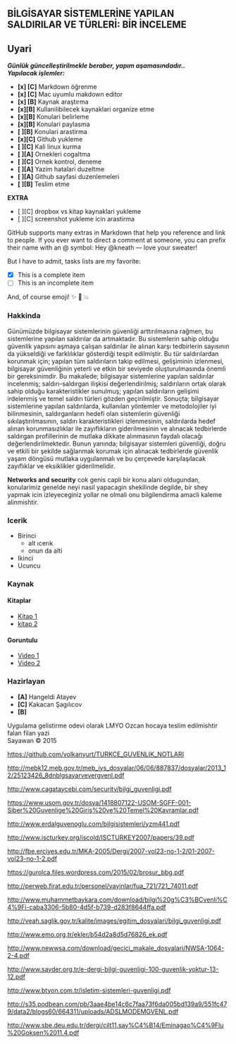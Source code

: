 ## BİLGİSAYAR SİSTEMLERİNE YAPILAN SALDIRILAR VE TÜRLERİ: BİR İNCELEME


## **Uyari**

___Günlük güncelleştirilmekle beraber, yapım aşamasındadır..  
Yapılacak işlemler:___

- __[x] [C]__ Markdown öğrenme
- __[x] [C]__ Mac uyumlu makdown editor
- __[x] [B]__ Kaynak araştırma
- __[x][B]__ Kullanilibilecek kaynaklari organize etme
- __[x][B]__ Konulari belirleme
- __[x][B]__ Konulari paylasma
- __[ ][B]__ Konulari arastirma
- __[x][C]__ Github yukleme
- __[ ][C]__ Kali linux kurma
- __[ ][A]__ Ornekleri cogaltma
- __[ ][C]__ Ornek kontrol, deneme
- __[ ][A]__ Yazim hatalari duzeltme 
- __[ ][A]__ Github sayfasi duzenlemeleri
- __[ ][B]__ Teslim etme

__EXTRA__

- [ ][C] dropbox vs kitap kaynaklari yukleme
- [ ][C] screenshot yukleme icin arastirma

GitHub supports many extras in Markdown that help you reference and link to people. If you ever want to direct a comment at someone, you can prefix their name with an @ symbol: Hey @kneath — love your sweater!

But I have to admit, tasks lists are my favorite:

- [x] This is a complete item
- [ ] This is an incomplete item

And, of course emoji! :sparkles: :camel: :boom:


### Hakkinda 

Günümüzde bilgisayar sistemlerinin güvenliği arttırılmasına rağmen, bu sistemlerine yapılan saldırılar da artmaktadır. Bu sistemlerin sahip olduğu güvenlik yapısını aşmaya çalışan saldırılar ile alınan karşı tedbirlerin sayısının da yükseldiği ve farklılıklar gösterdiği tespit edilmiştir. Bu tür saldırılardan korunmak için; yapılan tüm saldırıların takip edilmesi, gelişiminin izlenmesi, bilgisayar güvenliğinin yeterli ve etkin bir seviyede oluşturulmasında önemli bir gereksinimdir. Bu makalede; bilgisayar sistemlerine yapılan saldırılar incelenmiş; saldırı-saldırgan ilişkisi değerlendirilmiş; saldırıların ortak olarak sahip olduğu karakteristikler sunulmuş; yapılan saldırıların gelişimi irdelenmiş ve temel saldırı türleri gözden geçirilmiştir. Sonuçta; bilgisayar sistemlerine yapılan saldırılarda, kullanılan yöntemler ve metodolojiler iyi bilinmesinin, saldırganların hedefi olan sistemlerin güvenliği sıkılaştırılmasının, saldırı karakteristikleri izlenmesinin, saldırılarda hedef alınan korunmasızlıklar ile zayıflıkların giderilmesinin ve alınacak tedbirlerde saldırgan profillerinin de mutlaka dikkate alınmasının faydalı olacağı değerlendirilmektedir. Bunun yanında; bilgisayar sistemleri güvenliği, doğru ve etkili bir şekilde sağlanmak korumak için alınacak tedbirlerde güvenlik yaşam döngüsü mutlaka uygulanmalı ve bu çerçevede karşılaşılacak zayıflıklar ve eksiklikler giderilmelidir.

**Networks and security** cok genis capli bir konu alani oldugundan, konularimiz genelde neyi nasil yapacagin shekilinde degilde, bir shey yapmak icin izleyeceginiz yollar ne olmali onu bilgilendirma amacli kaleme alinmishtir.


### Icerik

* Birinci
  * alt ıcerık
  * onun da alti
* Ikinci
* Ucuncu

### Kaynak

#### Kitaplar

* [Kitap 1]()
* [kitap 2]()

#### Goruntulu

* [Video 1]()
* [Video 2]()

### Hazirlayan

* **[A]** Hangeldi Atayev
* **[C]** Kakacan Şagılıcov
* **[B]** 

Uygulama gelistirme odevi olarak LMYO Ozcan hocaya teslim edilmishtir falan filan yazi  
Sayawan © 2015


https://github.com/volkanyurt/TURKCE_GUVENLIK_NOTLARI

http://mebk12.meb.gov.tr/meb_iys_dosyalar/06/06/887837/dosyalar/2013_12/25123426_8dnblgsayarvevergvenl.pdf


http://www.cagataycebi.com/security/bilgi_guvenligi.pdf


https://www.usom.gov.tr/dosya/1418807122-USOM-SGFF-001-Siber%20Guvenlige%20Giris%20ve%20Temel%20Kavramlar.pdf


http://www.erdalguvenoglu.com/bilgisistemleri/yzm441.pdf


http://www.iscturkey.org/iscold/ISCTURKEY2007/papers/39.pdf


http://fbe.erciyes.edu.tr/MKA-2005/Dergi/2007-vol23-no-1-2/01-2007-vol23-no-1-2.pdf


https://gurolca.files.wordpress.com/2015/02/brosur_bbg.pdf


http://perweb.firat.edu.tr/personel/yayinlar/fua_721/721_74011.pdf


http://www.muhammetbaykara.com/download/bilgi%20g%C3%BCvenli%C4%9Fi-caba3306-5b80-4d5f-b739-d283f8644ffa.pdf

http://veah.saglik.gov.tr/kalite/images/egitim_dosyalari/bilgi_guvenligi.pdf

http://www.emo.org.tr/ekler/b54d2a8d5d76826_ek.pdf

http://www.newwsa.com/download/gecici_makale_dosyalari/NWSA-1064-2-4.pdf

http://www.sayder.org.tr/e-dergi-bilgi-guvenligi-100-guvenlik-yoktur-13-12.pdf

http://www.btyon.com.tr/isletim-sistemleri-guvenligi.pdf

http://s35.podbean.com/pb/3aae4be14c6c7faa73f6da005bd139a9/551fc479/data2/blogs60/664311/uploads/ADSLMODEMGVENL.pdf

http://www.sbe.deu.edu.tr/dergi/cilt11.say%C4%B14/Eminagao%C4%9Flu%20Goksen%2011.4.pdf